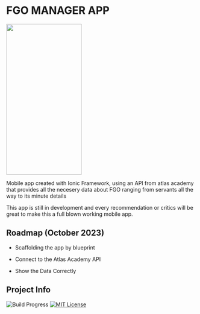 
# FGO MANAGER APP

<img src="https://upload.wikimedia.org/wikipedia/commons/d/d1/Ionic_Logo.svg" width="200" height="400" />

Mobile app created with Ionic Framework, using an API from atlas academy that provides all the necesery data about FGO ranging from servants all the way to its minute details

This app is still in development and every recommendation or critics will be great to make this a full blown working mobile app.


## Roadmap (October 2023)

- Scaffolding the app by blueprint

- Connect to the Atlas Academy API

- Show the Data Correctly


## Project Info


![Build Progress](https://img.shields.io/badge/Build-Development-green
)
[![MIT License](https://img.shields.io/badge/License-MIT-green.svg)](https://choosealicense.com/licenses/mit/)

